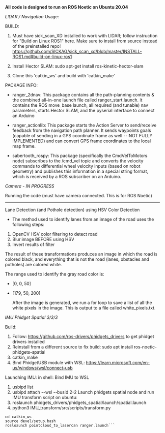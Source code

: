 
**All code is designed to run on ROS Noetic on Ubuntu 20.04**


*LIDAR / Navigation* Usage:

BUILD:
1. Must have sick_scan_XD installed to work with LIDAR; follow instruction for "Build on Linux ROS1" here. Make sure to install from source instead of the preinstalled repo! https://github.com/SICKAG/sick_scan_xd/blob/master/INSTALL-ROS1.md#build-on-linux-ros1
   
3. Install Hector SLAM: sudo apt-get install ros-kinetic-hector-slam
4. Clone this 'catkin_ws' and build with 'catkin_make'

PACKAGE INFO:
- ranger_2dnav:  This package contains all the path-planning contents & the combined all–in-one
launch file called ranger_start.launch. It contains the ROS move_base launch, all required (and tunable) nav parameters, starts Hector SLAM, and the pyserial interface to connect an Arduino

- ranger_actionlib: This package starts the Action Server to send/receive feedback from the navigation path planner. It sends waypoints goals (capable of sending in a GPS coordinate frame as well -- NOT FULLY IMPLEMENTED) and can convert GPS frame coordinates to the local map frame.

- sabertooth_rospy: This package (specifically the CmdVelToMotors node) subscribes to the /cmd_vel topic and converts the velocity commands to differential wheel velocity inputs (based on robot geometry) and publishes this information in a special string format, which is received by a ROS subscriber on an Arduino.


*Camera - IN PROGRESS*

Running the code
(must have camera connected. This is for ROS Noetic)

----------
Lane Detection (and Pothole detection) using HSV Color Detection
- The method used to identify lanes from an image of the road uses the following steps:
1.  OpenCV HSV color filtering to detect road
2.  Blur image BEFORE using HSV
3.  Invert results of filter

The result of these transformations produces an image in which the road is colored black, and everything that is not the road (lanes, obstacles and potholes) are colored white.

The range used to identify the gray road color is:
- [0, 0, 50]
- [179, 50, 200]

  After the image is generated, we run a for loop to save a list of all the white pixels in the image. This is output to a file called white_pixels.txt.


*IMU Phidget Spatial 3/3/3*

Build:
1. Follow: https://github.com/ros-drivers/phidgets_drivers to get phidget drivers installed
2. Reinstall from a different source to fix build: sudo apt install ros-noetic-phidgets-spatial
3. catkin_make
4. Bind PhidgetUSB module with WSL: https://learn.microsoft.com/en-us/windows/wsl/connect-usb

Launching IMU:
in shell: Bind IMU to WSL
1. usbipd list
2. usbipd attach --wsl --busid 2-2
Launch phidgets spatial node and run IMU transform script on ubuntu:
3. roslaunch phidgets_drivers/phidgets_spatial/launch/spatial.launch
4. python3 IMU_transform/src/scripts/transform.py




```roscore
cd catkin_ws
source devel/setup.bash
rosloaunch pointcloud_to_lasercan ranger.launch```
